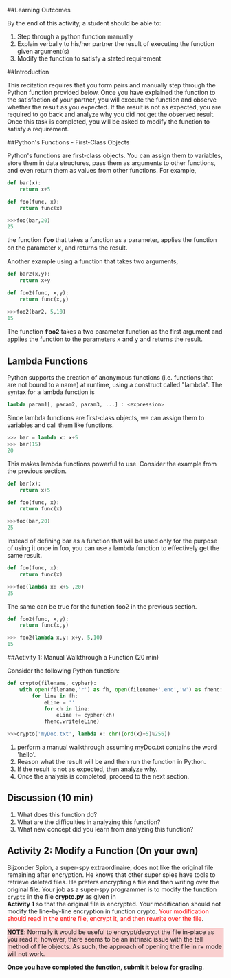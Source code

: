 ##Learning Outcomes

By the end of this activity, a student should be able to:
1. Step through a python function manually
2. Explain verbally to his/her partner the result of executing the function given argument(s)
3. Modify the function to satisfy a stated requirement

##Introduction

This recitation requires that you form pairs and manually step through the Python function provided below.  Once you have explained the function to the satisfaction of your partner, you will execute the function and observe whether the result as you expected.  If the result is not as expected, you are required to go back and analyze why you did not get the observed result.  Once this task is completed, you will be asked to modify the function to satisfy a requirement.

##Python's Functions - First-Class Objects

Python's functions are first-class objects. You can assign them to variables, store them in data structures, pass them as arguments to other functions, and even return them as values from other functions.  For example,

```python
def bar(x):
    return x+5

def foo(func, x):
    return func(x)

>>>foo(bar,20)
25
```

the function <span style="font-family:'courier-new',courier; font-weight:bold;">foo</span> that takes a function as a parameter, applies the function on the parameter <span style="font-family:'courier-new',courier">x</span>, and returns the result.

Another example using a function that takes two arguments,

```python
def bar2(x,y):
    return x+y

def foo2(func, x,y):
    return func(x,y)

>>>foo2(bar2, 5,10)
15
```

The function <span style="font-family:'courier-new',courier; font-weight:bold;">foo2</span> takes a two parameter function as the first argument and applies the function to the parameters <span style="font-family:'courier-new',courier">x</span> and <span style="font-family:'courier-new',courier">y</span> and returns the result.

## Lambda Functions

Python supports the creation of anonymous functions (i.e. functions that are not bound to a name) at runtime, using a construct called "lambda".   The syntax for a lambda function is

```python
lambda param1[, param2, param3, ...] : <expression>
``` 

Since lambda functions are first-class objects, we can assign them to variables and call them like functions.

```python
>>> bar = lambda x: x+5
>>> bar(15)
20
```

This makes lambda functions powerful to use.  Consider the example from the previous section.

```python
def bar(x):
    return x+5

def foo(func, x):
    return func(x)

>>>foo(bar,20)
25
```

Instead of defining bar as a function that will be used only for the purpose of using it once in foo, you can use a lambda function to effectively get the same result.

```python
def foo(func, x):
    return func(x)

>>>foo(lambda x: x+5 ,20)
25
```

The same can be true for the function foo2 in the previous section.

```python
def foo2(func, x,y):
    return func(x,y)

>>> foo2(lambda x,y: x+y, 5,10)
15
```

##Activity 1:  Manual Walkthrough a Function (20 min)

Consider the following Python function:

```python
def crypto(filename, cypher):
    with open(filename,'r') as fh, open(filename+'.enc','w') as fhenc:
        for line in fh:
            eLine = ''
            for ch in line:
                eLine += cypher(ch)
            fhenc.write(eLine)

>>>crypto('myDoc.txt', lambda x: chr((ord(x)+5)%256))
```

1. perform a manual walkthrough assuming myDoc.txt contains the word 'hello'.
2. Reason what the result will be and then run the function in Python.
3. If the result is not as expected, then analyze why.
4. Once the analysis is completed, proceed to the next section.

## Discussion (10 min)

1. What does this function do?
2. What are the difficulties in analyzing this function?
3. What new concept did you learn from analyzing this function?

## Activity 2: Modify a Function (On your own)

Bijzonder Spion, a super-spy extraordinaire, does not like the 
original file remaining after encryption.  He knows that other 
super spies have tools to retrieve deleted files.  He prefers 
encrypting a file and then writing over the original file.  Your 
job as a super-spy programmer is to modify the function 
<code>crypto</code> in the file <strong>crypto.py</strong> as given in  
<strong>Activity 1</strong> so that the original file is encrypted.  Your 
modification should not modify the line-by-line encryption in 
function crypto.  <span style="color:red">Your modification should read in the entire file, 
encrypt it, and then rewrite over the file</span>.


<p style="background-color:#f9cfcf;">
<span style="text-decoration:underline ;font-weight:bold;">NOTE</span>: Normally it would be useful to encrypt/decrypt the file in-place as you read it; however, there seems to be an intrinsic issue with the tell method of file objects.  As such, the approach of opening the file in r+ mode will not work.
</p>

**Once you have completed the function, submit it below for grading**.